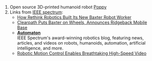 1. Open source 3D-printed humanoid robot [Poppy](https://www.youtube.com/watch?v=y7lN6G8k6EI)
2. Links from [IEEE spectrum](http://spectrum.ieee.org/):
    - [How Rethink Robotics Built Its New Baxter Robot Worker](http://spectrum.ieee.org/robotics/industrial-robots/rethink-robotics-baxter-robot-factory-worker)
    - [Clearpath Puts Baxter on Wheels, Announces Ridgeback Mobile Base](http://spectrum.ieee.org/automaton/robotics/industrial-robots/clearpath-puts-baxter-on-wheels-announces-ridgeback-mobile-base)  
    - [__Automaton__](http://spectrum.ieee.org/blog/automaton)  
      IEEE Spectrum's award-winning robotics blog, featuring news, articles, and videos on robots, humanoids, automation, artificial intelligence, and more.
    - [Robotic Motion Control Enables Breathtaking High-Speed Video](http://spectrum.ieee.org/automaton/robotics/industrial-robots/robotic-motion-control-enables-breathtaking-highspeed-video)
